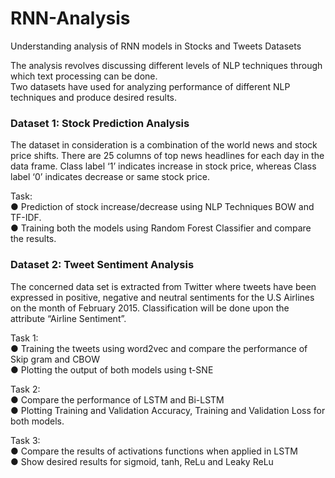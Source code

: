 # RNN-Analysis
Understanding analysis of RNN models in Stocks and Tweets Datasets

The analysis revolves discussing different levels of NLP techniques through which text processing can be done.<br />
Two datasets have used for analyzing performance of different NLP techniques and produce desired results.<br />

### Dataset 1: Stock Prediction Analysis
The dataset in consideration is a combination of the world news and stock price shifts. There are 25 columns of top news headlines for each day in the data frame. Class label ‘1’ indicates increase in stock price, whereas Class label ‘0’ indicates decrease or same stock price.<br />

Task:<br />
● Prediction of stock increase/decrease using NLP Techniques BOW and TF-IDF.<br />
● Training both the models using Random Forest Classifier and compare the results.<br />

### Dataset 2: Tweet Sentiment Analysis
The concerned data set is extracted from Twitter where tweets have been expressed in positive, negative and neutral sentiments for the U.S Airlines on the month of February 2015. Classification will be done upon the attribute “Airline Sentiment”.<br />

Task 1:<br />
● Training the tweets using word2vec and compare the performance of Skip gram and CBOW<br />
● Plotting the output of both models using t-SNE<br />

Task 2:<br />
● Compare the performance of LSTM and Bi-LSTM<br />
● Plotting Training and Validation Accuracy, Training and Validation Loss for both models.<br />

Task 3:<br />
● Compare the results of activations functions when applied in LSTM<br />
● Show desired results for sigmoid, tanh, ReLu and Leaky ReLu<br />
